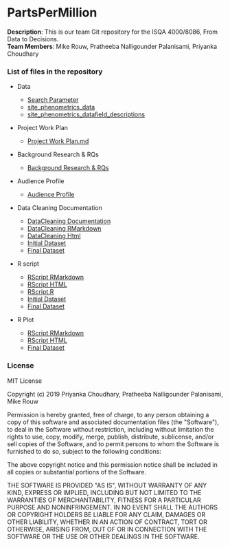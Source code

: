 # PartsPerMillion
**Description**: This is our team Git repository for the ISQA 4000/8086, From Data to Decisions.  
**Team Members**: Mike Rouw, Pratheeba Nalligounder Palanisami, Priyanka Choudhary

### List of files in the repository
* Data
  * [Search Parameter](https://github.com/priya0318/PartsPerMillion/blob/master/Data/search_parameters.csv)
  * [site_phenometrics_data](https://github.com/priya0318/PartsPerMillion/blob/master/Data/site_phenometrics_data.csv)
  * [site_phenometrics_datafield_descriptions](https://github.com/priya0318/PartsPerMillion/blob/master/Data/site_phenometrics_datafield_descriptions.csv)

* Project Work Plan
  * [Project Work Plan.md](https://github.com/priya0318/PartsPerMillion/blob/master/ProjectWorkPlan/Project%20Work%20Plan.md)
  
* Background Research & RQs
  * [Background Research & RQs](https://github.com/priya0318/PartsPerMillion/blob/master/Background%20Research%20%26%20RQs/Background%20Research%20%26%20RQs.md)
  
 * Audience Profile
    * [Audience Profile](https://github.com/priya0318/PartsPerMillion/blob/master/Audience%20Profile/AudienceProfile.md)
    
 * Data Cleaning Documentation
    * [DataCleaning Documentation](https://github.com/priya0318/PartsPerMillion/blob/master/DataCleaningDocumentation/DataCleaningDocument.md)
    * [DataCleaning RMarkdown](https://github.com/priya0318/PartsPerMillion/blob/master/DataCleaningDocumentation/DataCleaningDocumentation.Rmd)
    * [DataCleaning Html](https://github.com/priya0318/PartsPerMillion/blob/master/DataCleaningDocumentation/DataCleaningDocumentation.html)
    * [Initial Dataset](https://github.com/priya0318/PartsPerMillion/blob/master/DataCleaningDocumentation/site_phenometrics_data%20-%20Updated.csv)
    * [Final Dataset](https://github.com/priya0318/PartsPerMillion/blob/master/DataCleaningDocumentation/JeanFinalDataSet.csv)
 
* R script 
    * [RScript RMarkdown](https://github.com/priya0318/PartsPerMillion/blob/master/R%20Script/R%20Script.Rmd)
    * [RScript HTML](https://github.com/priya0318/PartsPerMillion/blob/master/R%20Script/R-Script.html)
    * [RScript.R](https://github.com/priya0318/PartsPerMillion/blob/master/R%20Script/R%20Script.R)
    * [Initial Dataset](https://github.com/priya0318/PartsPerMillion/blob/master/R%20Script/site_phenometrics_data%20-%20Updated.csv)
    * [Final Dataset](https://github.com/priya0318/PartsPerMillion/blob/master/R%20Script/JeanFinalDataSet.csv)
    
 * R Plot 
    * [RScript RMarkdown](https://github.com/priya0318/PartsPerMillion/blob/master/RPlot/RPlot_Script.Rmd)
    * [RScript HTML](https://github.com/priya0318/PartsPerMillion/blob/master/RPlot/RPlot_Script.html)
    * [Final Dataset](https://github.com/priya0318/PartsPerMillion/blob/master/RPlot/JeanFinalDataSet.csv)

### License

MIT License

Copyright (c) 2019 Priyanka Choudhary, Pratheeba Nalligounder Palanisami, Mike Rouw 

Permission is hereby granted, free of charge, to any person obtaining a copy
of this software and associated documentation files (the "Software"), to deal
in the Software without restriction, including without limitation the rights
to use, copy, modify, merge, publish, distribute, sublicense, and/or sell
copies of the Software, and to permit persons to whom the Software is
furnished to do so, subject to the following conditions:

The above copyright notice and this permission notice shall be included in all
copies or substantial portions of the Software.

THE SOFTWARE IS PROVIDED "AS IS", WITHOUT WARRANTY OF ANY KIND, EXPRESS OR
IMPLIED, INCLUDING BUT NOT LIMITED TO THE WARRANTIES OF MERCHANTABILITY,
FITNESS FOR A PARTICULAR PURPOSE AND NONINFRINGEMENT. IN NO EVENT SHALL THE
AUTHORS OR COPYRIGHT HOLDERS BE LIABLE FOR ANY CLAIM, DAMAGES OR OTHER
LIABILITY, WHETHER IN AN ACTION OF CONTRACT, TORT OR OTHERWISE, ARISING FROM,
OUT OF OR IN CONNECTION WITH THE SOFTWARE OR THE USE OR OTHER DEALINGS IN THE
SOFTWARE.

